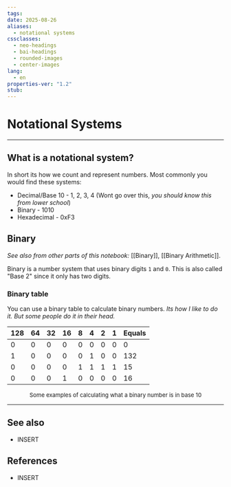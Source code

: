 ```yaml
---
tags: 
date: 2025-08-26
aliases:
  - notational systems
cssclasses:
  - neo-headings
  - bai-headings
  - rounded-images
  - center-images
lang:
  - en
properties-ver: "1.2"
stub:
---
```

# Notational Systems

***
## What is a notational system?
In short its how we count and represent numbers. Most commonly you would find these systems:
- Decimal/Base 10 - 1, 2, 3, 4 (Wont go over this, *you should know this from lower school*)
- Binary - 1010
- Hexadecimal - 0xF3

## Binary
*See also from other parts of this notebook:* [[Binary]], [[Binary Arithmetic]].

Binary is a number system that uses binary digits `1` and `0`. This is also called "Base 2" since it only has two digits.

### Binary table
You can use a binary table to calculate binary numbers. *Its how I like to do it. But some people do it in their head.*

| 128 | 64  | 32  | 16  | 8   | 4   | 2   | 1   | Equals |
| --- | --- | --- | --- | --- | --- | --- | --- | ------ |
| 0   | 0   | 0   | 0   | 0   | 0   | 0   | 0   | 0      |
| 1   | 0   | 0   | 0   | 0   | 1   | 0   | 0   | 132    |
| 0   | 0   | 0   | 0   | 1   | 1   | 1   | 1   | 15     |
| 0   | 0   | 0   | 1   | 0   | 0   | 0   | 0   | 16     |
<p style="text-align: center; font-size: small;margin: 0px;">Some examples of calculating what a binary number is in base 10</p>


***
## See also
- INSERT
## References
- INSERT